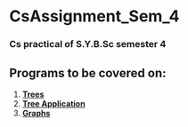 # CsAssignment_Sem_4
### Cs practical of S.Y.B.Sc semester 4

  ## Programs to be covered on:
  
  1. [**Trees**](https://github.com/Maverick-01/CsAssignment_Sem_4/tree/main/Tree)
  2. [**Tree Application**](https://github.com/Maverick-01/CsAssignment_Sem_4/tree/main/Tree%20Application)
  3. [**Graphs**](https://github.com/Maverick-01/CsAssignment_Sem_4/tree/main/Graphs)

